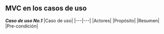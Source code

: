 ## MVC en los casos de uso

***Caso de uso No.1***
|Caso de uso|
|---|---|
|Actores|
|Propósito| 
|Resumen|
|Pre-condición|
